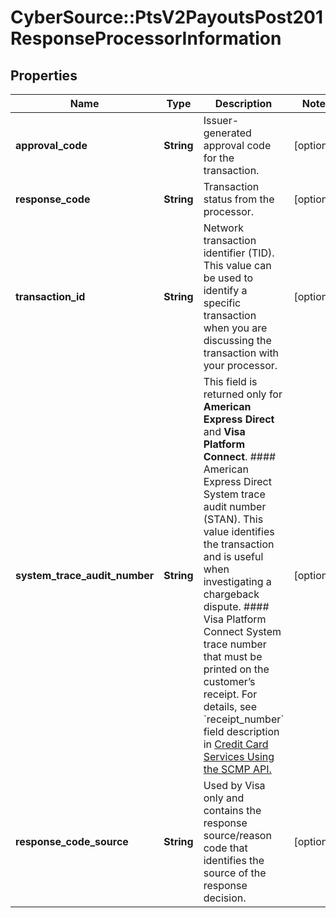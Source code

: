 # CyberSource::PtsV2PayoutsPost201ResponseProcessorInformation

## Properties
Name | Type | Description | Notes
------------ | ------------- | ------------- | -------------
**approval_code** | **String** | Issuer-generated approval code for the transaction. | [optional] 
**response_code** | **String** | Transaction status from the processor. | [optional] 
**transaction_id** | **String** | Network transaction identifier (TID). This value can be used to identify a specific transaction when you are discussing the transaction with your processor.  | [optional] 
**system_trace_audit_number** | **String** | This field is returned only for **American Express Direct** and **Visa Platform Connect**.  #### American Express Direct  System trace audit number (STAN). This value identifies the transaction and is useful when investigating a chargeback dispute.  #### Visa Platform Connect  System trace number that must be printed on the customer’s receipt.  For details, see &#x60;receipt_number&#x60; field description in [Credit Card Services Using the SCMP API.](https://apps.cybersource.com/library/documentation/dev_guides/CC_Svcs_SCMP_API/html/wwhelp/wwhimpl/js/html/wwhelp.htm)  | [optional] 
**response_code_source** | **String** | Used by Visa only and contains the response source/reason code that identifies the source of the response decision.  | [optional] 


